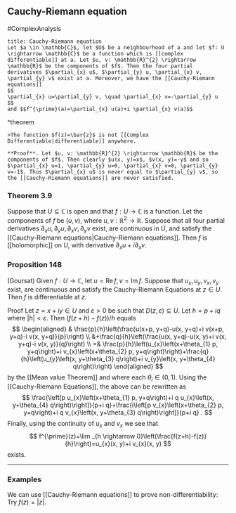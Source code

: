 
## Cauchy-Riemann equation
#ComplexAnalysis 

```ad-theorem
title: Cauchy-Riemann equation
Let $a \in \mathbb{C}$, let $U$ be a neighbourhood of a and let $f: U \rightarrow \mathbb{C}$ be a function which is [[complex differentiable]] at a. Let $u, v: \mathbb{R}^{2} \rightarrow \mathbb{R}$ be the components of $f$. Then the four partial derivatives $\partial_{x} u$, $\partial_{y} u, \partial_{x} v, \partial_{y} v$ exist at a. Moreover, we have the [[Cauchy-Riemann equations]]
$$
\partial_{x} u=\partial_{y} v, \quad \partial_{x} v=-\partial_{y} u
$$
and $$f^{\prime}(a)=\partial_{x} u(a)+i \partial_{x} v(a)$$
```
^theorem

```ad-example
>The function $f(z)=\bar{z}$ is not [[Complex Differentiable|differentiable]] anywhere.

**Proof**. Let $u, v: \mathbb{R}^{2} \rightarrow \mathbb{R}$ be the components of $f$. Then clearly $u(x, y)=x$, $v(x, y)=-y$ and so $\partial_{x} u=1, \partial_{y} u=0, \partial_{x} v=0, \partial_{y} v=-1$. Thus $\partial_{x} u$ is never equal to $\partial_{y} v$, so the [[Cauchy-Riemann equations]] are never satisfied.
```

### Theorem 3.9
Suppose that $U \subseteq \mathbb{C}$ is open and that $f: U \rightarrow \mathbb{C}$ is a function. Let the components of $f$ be $(u, v)$, where $u, v: \mathbb{R}^{2} \rightarrow \mathbb{R}$. Suppose that all four partial derivatives $\partial_{x} u, \partial_{y} u, \partial_{x} v, \partial_{y} v$ exist, are continuous in $\dot{U}$, and satisfy the [[Cauchy-Riemann equations|Cauchy-Riemann equations]]. Then $f$ is [[holomorphic]] on $U$, with derivative $\partial_{x} u+i \partial_{x} v$.

### Proposition 148
(Goursat) Given $f: U \rightarrow \mathbb{C}$, let $u=\operatorname{Re} f, v=\operatorname{Im} f$. Suppose that $u_{x}, u_{y}, v_{x}, v_{y}$ exist, are continuous and satisfy the Cauchy-Riemann Equations at $z \in U$. Then $f$ is differentiable at $z$.

Proof Let $z=x+i y \in U$ and $\varepsilon>0$ be such that $D(z, \varepsilon) \subseteq U$. Let $h=p+i q$ where $|h|<\varepsilon$. Then $(f(z+h)-f(z)) / h$ equals
$$
\begin{aligned}
& \frac{p}{h}\left(\frac{u(x+p, y+q)-u(x, y+q)+i v(x+p, y+q)-i v(x, y+q)}{p}\right) \\
&+\frac{q}{h}\left(\frac{u(x, y+q)-u(x, y)+i v(x, y+q)-i v(x, y)}{q}\right) \\
=& \frac{p}{h}\left(u_{x}\left(x+\theta_{1} p, y+q\right)+i v_{x}\left(x+\theta_{2} p, y+q\right)\right)+\frac{q}{h}\left(u_{y}\left(x, y+\theta_{3} q\right)+i v_{y}\left(x, y+\theta_{4} q\right)\right)
\end{aligned}
$$
by the [[Mean value Theorem]] and where each $\theta_{i} \in(0,1)$. Using the [[Cauchy-Riemann Equations]], the above can be rewritten as
$$
\frac{\left[p u_{x}\left(x+\theta_{1} p, y+q\right)+i q u_{x}\left(x, y+\theta_{4} q\right)\right]}{p+i q}+\frac{i\left[p v_{x}\left(x+\theta_{2} p, y+q\right)+i q v_{x}\left(x, y+\theta_{3} q\right)\right]}{p+i q} .
$$
Finally, using the continuity of $u_{x}$ and $v_{x}$ we see that
$$
f^{\prime}(z)=\lim _{h \rightarrow 0}\left(\frac{f(z+h)-f(z)}{h}\right)=u_{x}(x, y)+i v_{x}(x, y)
$$
exists.

---

### Examples
We can use [[Cauchy-Riemann equations]] to prove non-differentiability: Try $f(z)=|z|.$